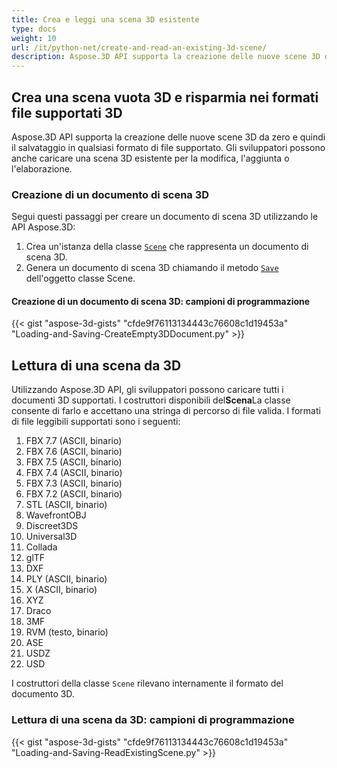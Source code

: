 ```yaml
---
title: Crea e leggi una scena 3D esistente
type: docs
weight: 10
url: /it/python-net/create-and-read-an-existing-3d-scene/
description: Aspose.3D API supporta la creazione delle nuove scene 3D da zero e quindi il salvataggio in qualsiasi formato di file supportato. Gli sviluppatori possono anche caricare una scena 3D esistente per la modifica, l'aggiunta o l'elaborazione.
---
```

##  **Crea una scena vuota 3D e risparmia nei formati file supportati 3D**
Aspose.3D API supporta la creazione delle nuove scene 3D da zero e quindi il salvataggio in qualsiasi formato di file supportato. Gli sviluppatori possono anche caricare una scena 3D esistente per la modifica, l'aggiunta o l'elaborazione.
###  **Creazione di un documento di scena 3D**
Segui questi passaggi per creare un documento di scena 3D utilizzando le API Aspose.3D:

1. Crea un'istanza della classe [`Scene`](https://reference.aspose.com/3d/net/aspose.threed/scene) che rappresenta un documento di scena 3D.
1. Genera un documento di scena 3D chiamando il metodo [`Save`](https://reference.aspose.com/3d/net/aspose.threed/scene/methods/save) dell'oggetto classe Scene.
####  **Creazione di un documento di scena 3D: campioni di programmazione**


{{< gist "aspose-3d-gists" "cfde9f76113134443c76608c1d19453a" "Loading-and-Saving-CreateEmpty3DDocument.py" >}}
##  **Lettura di una scena da 3D**
Utilizzando Aspose.3D API, gli sviluppatori possono caricare tutti i documenti 3D supportati. I costruttori disponibili del**Scena**La classe consente di farlo e accettano una stringa di percorso di file valida. I formati di file leggibili supportati sono i seguenti:

1. FBX 7.7 (ASCII, binario)
1. FBX 7.6 (ASCII, binario)
1. FBX 7.5 (ASCII, binario)
1. FBX 7.4 (ASCII, binario)
1. FBX 7.3 (ASCII, binario)
1. FBX 7.2 (ASCII, binario)
1. STL (ASCII, binario)
1. WavefrontOBJ
1. Discreet3DS
1. Universal3D
1. Collada
1. glTF
1. DXF
1. PLY (ASCII, binario)
1. X (ASCII, binario)
1. XYZ
1. Draco
1. 3MF
1. RVM (testo, binario)
1. ASE
1. USDZ
1. USD

I costruttori della classe `Scene` rilevano internamente il formato del documento 3D.
###  **Lettura di una scena da 3D: campioni di programmazione**
{{< gist "aspose-3d-gists" "cfde9f76113134443c76608c1d19453a" "Loading-and-Saving-ReadExistingScene.py" >}}
